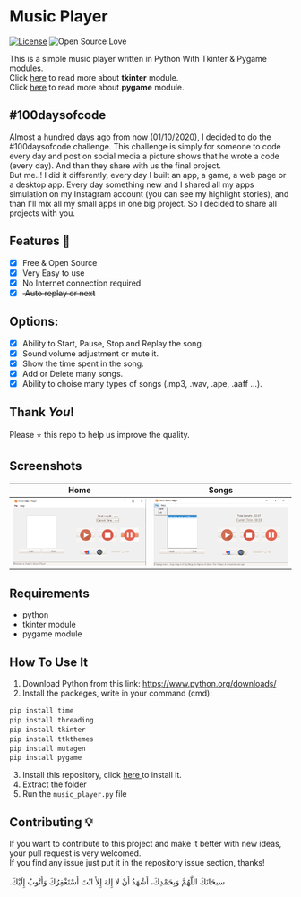 # Music Player
[![License](https://img.shields.io/badge/License-Apache%202.0-blue.svg)](LICENSE)
![Open Source Love](https://badges.frapsoft.com/os/v1/open-source.svg?v=102)

This is a simple music player written in Python With Tkinter & Pygame modules.<br>
Click <a href="https://docs.python.org/3/library/tk.html"> here</a> to read more about **tkinter** module.<br>
Click <a href="https://www.pygame.org/docs/"> here</a> to read more about **pygame** module.


## #100daysofcode
Almost a hundred days ago from now (01/10/2020), I decided to do the #100daysofcode challenge. This challenge is simply for someone to code every day and post on social media a picture shows that he wrote a code (every day). And than they share with us the final project.<br>
But me..! I did it differently, every day I built an app, a game, a web page or a desktop app. Every day something new and I shared all my apps simulation on my Instagram account (you can see my highlight stories), and than I'll mix all my small apps in one big project. So I decided to share all projects with you.<br>

## Features :dart:
* [x] Free & Open Source
* [x] Very Easy to use
* [x] No Internet connection required
* [x] <del> Auto replay or next

## Options:
* [x] Ability to Start, Pause, Stop and Replay the song.
* [x] Sound volume adjustment or mute it.
* [x] Show the time spent in the song.
* [x] Add or Delete many songs.
* [x] Ability to choise many types of songs (.mp3, .wav, .ape, .aaff ...).

## Thank _You_!
Please :star: this repo to help us improve the quality.

## Screenshots
Home           | Songs
:---------------------:|:------------------:
![screenshoot](screenshots/mp1.png) | ![screenshoot](screenshots/mp2.png)

## Requirements
* python
* tkinter module
* pygame module

## How To Use It
1. Download Python from this link: https://www.python.org/downloads/
2. Install the packeges, write in your command (cmd):
```bash
pip install time
pip install threading
pip install tkinter
pip install ttkthemes
pip install mutagen
pip install pygame
```
3. Install this repository, click <a href="https://github.com/mohamedyanis/music-player/archive/main.zip"> here </a> to install it.
4. Extract the folder
5. Run the ```music_player.py``` file

## Contributing 💡
If you want to contribute to this project and make it better with new ideas, your pull request is very welcomed.<br>
If you find any issue just put it in the repository issue section, thanks!<br><br>
.سبحَانَكَ اللَّهُمَّ وَبِحَمْدِكَ، أَشْهَدُ أَنْ لا إِلهَ إِلأَ انْتَ أَسْتَغْفِرُكَ وَأَتْوبُ إِلَيْكَ
